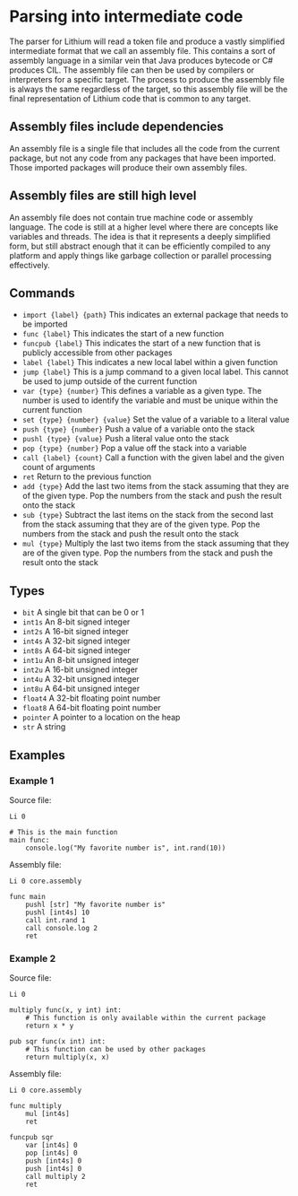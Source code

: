 # Parsing into intermediate code

The parser for Lithium will read a token file and produce a vastly simplified intermediate format that we call an assembly file. This contains a sort of assembly language in a similar vein that Java produces bytecode or C# produces CIL. The assembly file can then be used by compilers or interpreters for a specific target. The process to produce the assembly file is always the same regardless of the target, so this assembly file will be the final representation of Lithium code that is common to any target.

## Assembly files include dependencies

An assembly file is a single file that includes all the code from the current package, but not any code from any packages that have been imported. Those imported packages will produce their own assembly files.

## Assembly files are still high level

An assembly file does not contain true machine code or assembly language. The code is still at a higher level where there are concepts like variables and threads. The idea is that it represents a deeply simplified form, but still abstract enough that it can be efficiently compiled to any platform and apply things like garbage collection or parallel processing effectively.

## Commands

- `import {label} {path}` This indicates an external package that needs to be imported
- `func {label}` This indicates the start of a new function
- `funcpub {label}` This indicates the start of a new function that is publicly accessible from other packages
- `label {label}` This indicates a new local label within a given function
- `jump {label}` This is a jump command to a given local label. This cannot be used to jump outside of the current function
- `var {type} {number}` This defines a variable as a given type. The number is used to identify the variable and must be unique within the current function
- `set {type} {number} {value}` Set the value of a variable to a literal value
- `push {type} {number}` Push a value of a variable onto the stack
- `pushl {type} {value}` Push a literal value onto the stack
- `pop {type} {number}` Pop a value off the stack into a variable
- `call {label} {count}` Call a function with the given label and the given count of arguments
- `ret` Return to the previous function
- `add {type}` Add the last two items from the stack assuming that they are of the given type. Pop the numbers from the stack and push the result onto the stack
- `sub {type}` Subtract the last items on the stack from the second last from the stack assuming that they are of the given type. Pop the numbers from the stack and push the result onto the stack
- `mul {type}` Multiply the last two items from the stack assuming that they are of the given type. Pop the numbers from the stack and push the result onto the stack

## Types

- `bit` A single bit that can be 0 or 1
- `int1s` An 8-bit signed integer
- `int2s` A 16-bit signed integer
- `int4s` A 32-bit signed integer
- `int8s` A 64-bit signed integer
- `int1u` An 8-bit unsigned integer
- `int2u` A 16-bit unsigned integer
- `int4u` A 32-bit unsigned integer
- `int8u` A 64-bit unsigned integer
- `float4` A 32-bit floating point number
- `float8` A 64-bit floating point number
- `pointer` A pointer to a location on the heap
- `str` A string

## Examples

### Example 1

Source file:

    Li 0
    
    # This is the main function
    main func:
        console.log("My favorite number is", int.rand(10))

Assembly file:

    Li 0 core.assembly
    
    func main
        pushl [str] "My favorite number is"
        pushl [int4s] 10
        call int.rand 1
        call console.log 2
        ret

### Example 2

Source file:

    Li 0
    
    multiply func(x, y int) int:
        # This function is only available within the current package
        return x * y
    
    pub sqr func(x int) int:
        # This function can be used by other packages
        return multiply(x, x)

Assembly file:

    Li 0 core.assembly
    
    func multiply
        mul [int4s]
        ret
    
    funcpub sqr
        var [int4s] 0
        pop [int4s] 0
        push [int4s] 0
        push [int4s] 0
        call multiply 2
        ret
